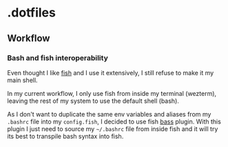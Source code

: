 # .dotfiles

## Workflow

### Bash and fish interoperability

Even thought I like [fish](https://fishshell.com/docs/current/index.html) and I use it extensively, I still refuse to make it my main shell.

In my current workflow, I only use fish from inside my terminal (wezterm), leaving the rest of my system to use the default shell (bash).

As I don't want to duplicate the same env variables and aliases from my `.bashrc` file into my `config.fish`, I decided to use fish [bass](https://github.com/edc/bass) plugin. With this plugin I just need to source my `~/.bashrc` file from inside fish and it will try its best to transpile bash syntax into fish.

